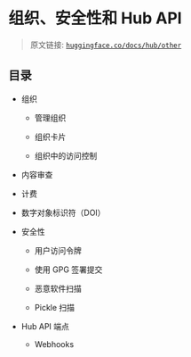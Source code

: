 # 组织、安全性和 Hub API

> 原文链接: [`huggingface.co/docs/hub/other`](https://huggingface.co/docs/hub/other)

## 目录

+   组织

    +   管理组织

    +   组织卡片

    +   组织中的访问控制

+   内容审查

+   计费

+   数字对象标识符（DOI）

+   安全性

    +   用户访问令牌

    +   使用 GPG 签署提交

    +   恶意软件扫描

    +   Pickle 扫描

+   Hub API 端点

    +   Webhooks
